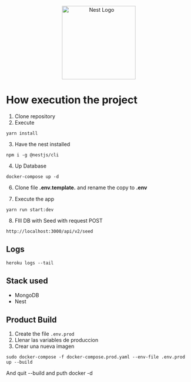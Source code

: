 <p align="center">
  <a href="http://nestjs.com/" target="blank"><img src="https://nestjs.com/img/logo-small.svg" width="200" alt="Nest Logo" /></a>
</p>

# How execution the project

1. Clone repository
2. Execute

```
yarn install
```

3. Have the nest installed

```
npm i -g @nestjs/cli
```

4. Up Database

```
docker-compose up -d
```

6. Clone file **.env.template.** and rename the copy to **.env**

7. Execute the app

```
yarn run start:dev
```

8. FIll DB with Seed with request POST

```
http://localhost:3000/api/v2/seed

```

## Logs

```
heroku logs --tail
```

## Stack used

- MongoDB
- Nest

## Product Build

1. Create the file `.env.prod`
2. Llenar las variables de produccion
3. Crear una nueva imagen

```
sudo docker-compose -f docker-compose.prod.yaml --env-file .env.prod up --build
```

And quit --build and puth docker -d
